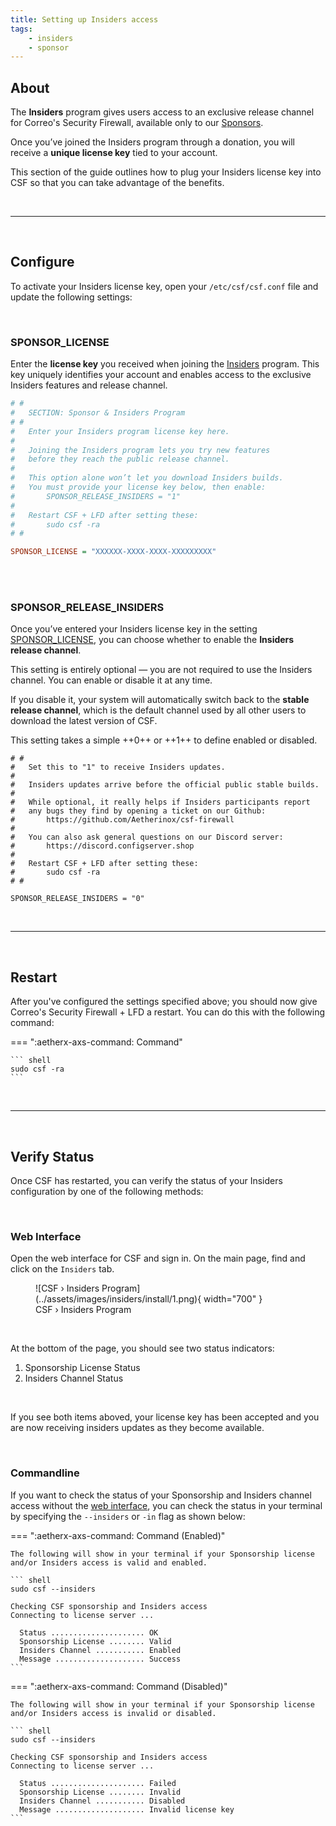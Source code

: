 ```yaml
---
title: Setting up Insiders access
tags:
    - insiders
    - sponsor
---
```


## About

The **Insiders** program gives users access to an exclusive release channel for Correo's Security Firewall, available only to our [Sponsors](../insiders/sponsors.md).

Once you’ve joined the Insiders program through a donation, you will receive a **unique license key** tied to your account.

This section of the guide outlines how to plug your Insiders license key into CSF so that you can take advantage of the benefits.

<br />

---

<br />

## Configure

To activate your Insiders license key, open your `/etc/csf/csf.conf` file and update the following settings:

<br />

### SPONSOR_LICENSE
<!-- md:flag optional --> <!-- md:file https://raw.githubusercontent.com/Aetherinox/csf-firewall/main/extras/example_configs/etc/csf/csf.conf https://raw.githubusercontent.com/Aetherinox/csf-firewall/main/extras/example_configs/etc/csf/csf.conf --> <!-- md:source /etc/csf/csf.conf --> <!-- md:default `empty` -->

Enter the **license key** you received when joining the [Insiders](../insiders/sponsors.md) program. This key uniquely identifies your account and enables access to the exclusive Insiders features and release channel.

```ini
# #
#   SECTION: Sponsor & Insiders Program
# #
#   Enter your Insiders program license key here.
#   
#   Joining the Insiders program lets you try new features
#   before they reach the public release channel.
#   
#   This option alone won’t let you download Insiders builds.
#   You must provide your license key below, then enable:
#       SPONSOR_RELEASE_INSIDERS = "1"
#   
#   Restart CSF + LFD after setting these:
#       sudo csf -ra
# #

SPONSOR_LICENSE = "XXXXXX-XXXX-XXXX-XXXXXXXXX"
```

<br />
<br />

### SPONSOR_RELEASE_INSIDERS
<!-- md:flag optional --> <!-- md:file https://raw.githubusercontent.com/Aetherinox/csf-firewall/main/extras/example_configs/etc/csf/csf.conf https://raw.githubusercontent.com/Aetherinox/csf-firewall/main/extras/example_configs/etc/csf/csf.conf --> <!-- md:source /etc/csf/csf.conf --> <!-- md:default `0` -->

Once you’ve entered your Insiders license key in the setting [SPONSOR_LICENSE](#sponsor_license), you can choose whether to enable the **Insiders release channel**.  

This setting is entirely optional — you are not required to use the Insiders channel. You can enable or disable it at any time.  

If you disable it, your system will automatically switch back to the **stable release channel**, which is the default channel used by all other users to download the latest version of CSF.

This setting takes a simple ++0++ or ++1++ to define enabled or disabled.

```
# #
#   Set this to "1" to receive Insiders updates.
#   
#   Insiders updates arrive before the official public stable builds.
#   
#   While optional, it really helps if Insiders participants report
#   any bugs they find by opening a ticket on our Github:
#       https://github.com/Aetherinox/csf-firewall
#   
#   You can also ask general questions on our Discord server:
#       https://discord.configserver.shop
#   
#   Restart CSF + LFD after setting these:
#       sudo csf -ra
# #

SPONSOR_RELEASE_INSIDERS = "0"
```

<br />

---

<br />

## Restart

After you've configured the settings specified above; you should now give Correo's Security Firewall + LFD a restart. You can do this with the following command:

=== ":aetherx-axs-command: Command"

    ``` shell
    sudo csf -ra
    ```

<br />

---

<br />

## Verify Status

Once CSF has restarted, you can verify the status of your Insiders configuration by one of the following methods:

<br />

### Web Interface

Open the web interface for CSF and sign in. On the main page, find and click on the `Insiders` tab.

<figure markdown="span">
    ![CSF › Insiders Program](../assets/images/insiders/install/1.png){ width="700" }
    <figcaption>CSF › Insiders Program</figcaption>
</figure>

<br />

At the bottom of the page, you should see two status indicators:

1. Sponsorship License Status
2. Insiders Channel Status

<br />

If you see both items aboved, your license key has been accepted and you are now receiving insiders updates as they become available.

<br />

### Commandline

If you want to check the status of your Sponsorship and Insiders channel access without the [web interface](#web-interface), you can check the status in your terminal by specifying the `--insiders` or `-in` flag as shown below:

=== ":aetherx-axs-command: Command (Enabled)"

    The following will show in your terminal if your Sponsorship license and/or Insiders access is valid and enabled.

    ``` shell
    sudo csf --insiders

    Checking CSF sponsorship and Insiders access
    Connecting to license server ...

      Status ..................... OK
      Sponsorship License ........ Valid
      Insiders Channel ........... Enabled
      Message .................... Success
    ```


=== ":aetherx-axs-command: Command  (Disabled)"

    The following will show in your terminal if your Sponsorship license and/or Insiders access is invalid or disabled.

    ``` shell
    sudo csf --insiders

    Checking CSF sponsorship and Insiders access
    Connecting to license server ...

      Status ..................... Failed
      Sponsorship License ........ Invalid
      Insiders Channel ........... Disabled
      Message .................... Invalid license key
    ```

<br />
<br />
